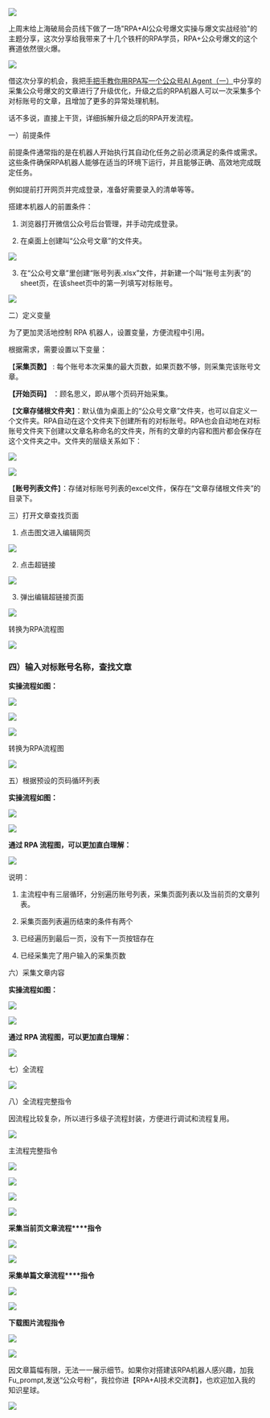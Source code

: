 ![](https://mmbiz.qpic.cn/mmbiz_png/WkINSo9GVWRHqMIA5wZxSRGYVE93r4Yk1G1NaOHruKw9BlSBjvGJ4DndEpsibwguP4zsDC5trwvgBrSZWQoxcqg/640?wx_fmt=png&from=appmsg)

上周末给上海破局会员线下做了一场"RPA+AI公众号爆文实操与爆文实战经验"的主题分享，这次分享给我带来了十几个铁杆的RPA学员，RPA+公众号爆文的这个赛道依然很火爆。

![](https://mmbiz.qpic.cn/mmbiz_jpg/WkINSo9GVWSwdwcd1yOibGqomqnmZ17u6L3qZ3YbpibqhIsFsAB6q7icwqh6XoaMoAD2Fxia4qGiaVychm4VHl4mblQ/640?wx_fmt=jpeg&from=appmsg)

借这次分享的机会，我把[手把手教你用RPA写一个公众号AI Agent（一）](http://mp.weixin.qq.com/s?__biz=Mzk0MTYxODA5MQ==&mid=2247483795&idx=1&sn=f6dfa5763a39ee54ef8bcd9465c8b69f&chksm=c2cee757f5b96e41dd6647809513061388897cd951a30d29595fb2c895018717041d58c6b114&scene=21#wechat_redirect)中分享的采集公众号爆文的文章进行了升级优化，升级之后的RPA机器人可以一次采集多个对标账号的文章，且增加了更多的异常处理机制。

话不多说，直接上干货，详细拆解升级之后的RPA开发流程。

一）前提条件  

前提条件通常指的是在机器人开始执行其自动化任务之前必须满足的条件或需求。这些条件确保RPA机器人能够在适当的环境下运行，并且能够正确、高效地完成既定任务。

例如提前打开网页并完成登录，准备好需要录入的清单等等。

搭建本机器人的前置条件：

1.  浏览器打开微信公众号后台管理，并手动完成登录。
    
2.  在桌面上创建叫“公众号文章”的文件夹。
    

![](https://mmbiz.qpic.cn/mmbiz_png/WkINSo9GVWSwdwcd1yOibGqomqnmZ17u6bhCDDZRgUCY4ZBdo1IeeSau8PicwNhz2LHGhT1YibaSuXRBe1wriaQ3LQ/640?wx_fmt=png&from=appmsg)

3.  在“公众号文章”里创建“账号列表.xlsx”文件，并新建一个叫“账号主列表”的sheet页，在该sheet页中的第一列填写对标账号。
    

![](https://mmbiz.qpic.cn/mmbiz_png/WkINSo9GVWSwdwcd1yOibGqomqnmZ17u6tZQ1dSjkFibrDibqVzwibFoZgM2ibBQepJxyd56VhRZqoDvpZuMEkFKClQ/640?wx_fmt=png&from=appmsg)

二）定义变量

为了更加灵活地控制 RPA 机器人，设置变量，方便流程中引用。

根据需求，需要设置以下变量：

【**采集页数】** : 每个账号本次采集的最大页数，如果页数不够，则采集完该账号文章。

**【开始页码】** ：顾名思义，即从哪个页码开始采集。

【**文章存储根文件夹**】：默认值为桌面上的“公众号文章”文件夹，也可以自定义一个文件夹。RPA自动在这个文件夹下创建所有的对标账号。RPA也会自动地在对标账号文件夹下创建以文章名称命名的文件夹，所有的文章的内容和图片都会保存在这个文件夹之中。文件夹的层级关系如下：

![](https://mmbiz.qpic.cn/mmbiz_png/WkINSo9GVWSwdwcd1yOibGqomqnmZ17u6d927UwCmx7zicHZ9DwmxrP4eV817hb8d9nWzXeMhibtic2vWryPmicL9Sw/640?wx_fmt=png&from=appmsg)

![](https://mmbiz.qpic.cn/mmbiz_png/WkINSo9GVWSwdwcd1yOibGqomqnmZ17u6d927UwCmx7zicHZ9DwmxrP4eV817hb8d9nWzXeMhibtic2vWryPmicL9Sw/640?wx_fmt=png&from=appmsg)

【**账号列表文件**】：存储对标账号列表的excel文件，保存在“文章存储根文件夹”的目录下。

三）打开文章查找页面

1.  点击图文进入编辑网页
    

![](https://mmbiz.qpic.cn/mmbiz_png/WkINSo9GVWSwdwcd1yOibGqomqnmZ17u6wLQT3yW7Ba9upjHd6PqZHSe5B0kXA4zbgevTtYiaDAFZ7ibxKmn5JWTg/640?wx_fmt=png&from=appmsg)

2.  点击超链接
    

![](https://mmbiz.qpic.cn/mmbiz_png/WkINSo9GVWSwdwcd1yOibGqomqnmZ17u6pzI026LmYpNOb9HxsjRemsb2OfSribSG9sGDDDxCtA27UdwbWcQ21VA/640?wx_fmt=png&from=appmsg)

3.  弹出编辑超链接页面
    

![](https://mmbiz.qpic.cn/mmbiz_png/WkINSo9GVWSwdwcd1yOibGqomqnmZ17u6l5qaonwljesAyjzXMWiav1pKdoJflKEWHyVaXT77c5P8VmicW4E0kEpA/640?wx_fmt=png&from=appmsg)

转换为RPA流程图

![](https://mmbiz.qpic.cn/mmbiz_png/WkINSo9GVWSwdwcd1yOibGqomqnmZ17u61BU1TMwmdl0P2toatRvZNmBsNZqFYbl1VChWqAtxXYWXEz11OurU5Q/640?wx_fmt=png&from=appmsg)

### 四）输入对标账号名称，查找文章

**实操流程如图：** 

**![](https://mmbiz.qpic.cn/mmbiz_png/WkINSo9GVWSwdwcd1yOibGqomqnmZ17u6Jv2DVevic9EQ8HeBibycREL5BW5ontz4ibVZick8T2R2ScXgvAD3jrcVtA/640?wx_fmt=png&from=appmsg)**

**![](https://mmbiz.qpic.cn/mmbiz_png/WkINSo9GVWSwdwcd1yOibGqomqnmZ17u6hKHTSyboxXB8e0cQDgqia872HDAOdh5rBfpWd8L2FLX7e8Ir5pFo4pw/640?wx_fmt=png&from=appmsg)**

![](https://mmbiz.qpic.cn/mmbiz_png/WkINSo9GVWSwdwcd1yOibGqomqnmZ17u6TiaQicDO85ic2zJngk1s3wtHVcFErYhjR0tM4kYPt0AJCJtiau2tWfd8nw/640?wx_fmt=png&from=appmsg)

转换为RPA流程图

![](https://mmbiz.qpic.cn/mmbiz_png/WkINSo9GVWSwdwcd1yOibGqomqnmZ17u6m1z3uQTu1xj9UBHvj601iaIwGn3jne1ib021BKdINebfvbpIypia1V0Kg/640?wx_fmt=png&from=appmsg)

五）根据预设的页码循环列表

**实操流程如图：** 

![](https://mmbiz.qpic.cn/mmbiz_png/WkINSo9GVWSwdwcd1yOibGqomqnmZ17u6fGf5FWhg1A6Qlj8BdwNjlNeaxLcRTwJ7XNGOKovFmJiccQkziaIgiaJZg/640?wx_fmt=png&from=appmsg)

![](https://mmbiz.qpic.cn/mmbiz_png/WkINSo9GVWSwdwcd1yOibGqomqnmZ17u6pdhn86upwbKzkx1acq8UubPyLAyVgRqZZSo5xMv45stNzBqGqudrbw/640?wx_fmt=png&from=appmsg)

**通过 RPA 流程图，可以更加直白理解：** 

![](https://mmbiz.qpic.cn/mmbiz_png/WkINSo9GVWSwdwcd1yOibGqomqnmZ17u6SWBiclXGhiakianbgShoIxpfADneSj1dwcvZyZjve6396icYuqZSdib2BmQ/640?wx_fmt=png&from=appmsg)

说明：

1.  主流程中有三层循环，分别遍历账号列表，采集页面列表以及当前页的文章列表。
    
2.  采集页面列表遍历结束的条件有两个
    

1.  已经遍历到最后一页，没有下一页按钮存在
    
2.  已经采集完了用户输入的采集页数
    

六）采集文章内容

**实操流程如图：** 

![](https://mmbiz.qpic.cn/mmbiz_png/WkINSo9GVWSwdwcd1yOibGqomqnmZ17u6e3fN2KsOWbw9LCjM8pAAVb6I4yXWreAicb2SsvuzGR6kbsBjDasxO6g/640?wx_fmt=png&from=appmsg)

![](https://mmbiz.qpic.cn/mmbiz_png/WkINSo9GVWSwdwcd1yOibGqomqnmZ17u6gj8iasCMNydk5icCzEDt7pLgQibm851C3XGk8RkxyqIThDI5f3pJfZZqg/640?wx_fmt=png&from=appmsg)

**通过 RPA 流程图，可以更加直白理解：** 

![](https://mmbiz.qpic.cn/mmbiz_png/WkINSo9GVWSwdwcd1yOibGqomqnmZ17u6UK9ibIXT1X3tSoDXicxJwSwtEYZsdup8R2V9lnFsIibfko08ZPRYT6NMQ/640?wx_fmt=png&from=appmsg)

七）全流程  

![](https://mmbiz.qpic.cn/mmbiz_png/WkINSo9GVWSwdwcd1yOibGqomqnmZ17u6yqs3uQxbxVBYZhOibZvWqwdvXEKUXMhm5evc77LCpuPbwG6JlRFGWdA/640?wx_fmt=png&from=appmsg)

八）全流程完整指令

因流程比较复杂，所以进行多级子流程封装，方便进行调试和流程复用。  

![](https://mmbiz.qpic.cn/mmbiz_png/WkINSo9GVWSwdwcd1yOibGqomqnmZ17u655UoUMqAa7Vu5yGe3iaJicK0mIicJOgZJphcKfgViap9CFsR1g9GFqR2pQ/640?wx_fmt=png&from=appmsg)

主流程完整指令

![](https://mmbiz.qpic.cn/mmbiz_png/WkINSo9GVWSwdwcd1yOibGqomqnmZ17u6oXaxkcWibk6gL7ggZIymAibBOLBGIx5hYibM5060ADEic0OWAAfZDicC5tA/640?wx_fmt=png&from=appmsg)

![](https://mmbiz.qpic.cn/mmbiz_png/WkINSo9GVWSwdwcd1yOibGqomqnmZ17u6eQ8etiacQibW3xVyffBlre29xMhiaiahz5oTh1129BgM4p7g5KSbgnGhEQ/640?wx_fmt=png&from=appmsg)

![](https://mmbiz.qpic.cn/mmbiz_png/WkINSo9GVWSwdwcd1yOibGqomqnmZ17u6zZ8ib8ApWGgEicl1icsVWwzKWk4WYZjon9kOFaPsYMU4rt4tx0vdRLvOg/640?wx_fmt=png&from=appmsg)

![](https://mmbiz.qpic.cn/mmbiz_png/WkINSo9GVWSwdwcd1yOibGqomqnmZ17u6ibI6Tp1FNHDZpW4l1W2aBDlMEzgjpgGNyXD7g9CzrhAX0LKFMnwOkvA/640?wx_fmt=png&from=appmsg)

**采集当前页文章流程****指令**

![](https://mmbiz.qpic.cn/mmbiz_png/WkINSo9GVWSwdwcd1yOibGqomqnmZ17u6K1qQxauRjLic00zU8nIicP28ibLkEaKbJEIQKEnpqSOMQeyBOzr9YaDBg/640?wx_fmt=png&from=appmsg)

![](https://mmbiz.qpic.cn/mmbiz_png/WkINSo9GVWSwdwcd1yOibGqomqnmZ17u6VuFgcUFGPLpg7aIqDYqcibtoqtOu5oVkrR4XKuZCSFWbwXiaFjZMkJ5g/640?wx_fmt=png&from=appmsg)

**采集单篇文章流程****指令**

![](https://mmbiz.qpic.cn/mmbiz_png/WkINSo9GVWSwdwcd1yOibGqomqnmZ17u6ahWlgcpr0j5Hv6HFd4l3lGayMxoTohibKxdLibUpMtJwmO6vuMB7P8uQ/640?wx_fmt=png&from=appmsg)

![](https://mmbiz.qpic.cn/mmbiz_png/WkINSo9GVWSwdwcd1yOibGqomqnmZ17u6FVdttFLiakpL3U8IkGl14Q96Ecj4IyucM6oME3VTh3tYKp9J3YryicLw/640?wx_fmt=png&from=appmsg)

**下载图片流程指令**

![](https://mmbiz.qpic.cn/mmbiz_png/WkINSo9GVWSwdwcd1yOibGqomqnmZ17u6cAwMS03NHR1NoAte4IFcMedFfeAfhqibfSFBWmpbKsjspbZYqFo5IbQ/640?wx_fmt=png&from=appmsg)

![](https://mmbiz.qpic.cn/mmbiz_png/WkINSo9GVWSwdwcd1yOibGqomqnmZ17u6rDZTT7RrqwjJFcuEKesBlD1KCm9A3icw2K6ptn3Xv8CGMqc1KnLtxPw/640?wx_fmt=png&from=appmsg)

因文章篇幅有限，无法一一展示细节。如果你对搭建该RPA机器人感兴趣，加我Fu_prompt,发送“公众号粉”，我拉你进【RPA+AI技术交流群】，也欢迎加入我的知识星球。  

![](https://mmbiz.qpic.cn/mmbiz_png/WkINSo9GVWRHqMIA5wZxSRGYVE93r4Ykib1seHw08IoZagGZKDJll7vTQcicZDibY4tSEyBtbUuhic7rI72QXnFFtA/640?wx_fmt=other&from=appmsg&tp=webp&wxfrom=5&wx_lazy=1&wx_co=1)